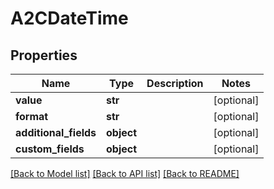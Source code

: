 # A2CDateTime

## Properties
Name | Type | Description | Notes
------------ | ------------- | ------------- | -------------
**value** | **str** |  | [optional] 
**format** | **str** |  | [optional] 
**additional_fields** | **object** |  | [optional] 
**custom_fields** | **object** |  | [optional] 

[[Back to Model list]](../README.md#documentation-for-models) [[Back to API list]](../README.md#documentation-for-api-endpoints) [[Back to README]](../README.md)


